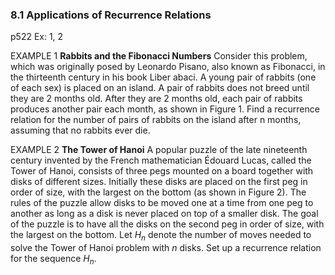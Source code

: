 ### 8.1 Applications of Recurrence Relations
p522
Ex: 1, 2

EXAMPLE 1
**Rabbits and the Fibonacci Numbers** Consider this problem, which was originally posed by Leonardo Pisano, also known as Fibonacci, in the thirteenth century in his book Liber abaci. A young pair of rabbits (one of each sex) is placed on an island. A pair of rabbits does not breed until they are 2 months old. After they are 2 months old, each pair of rabbits produces another pair each month, as shown in Figure 1. Find a recurrence relation for the number of pairs of rabbits on the island after n months, assuming that no rabbits ever die.

EXAMPLE 2
**The Tower of Hanoi** A popular puzzle of the late nineteenth century invented by the French mathematician Édouard Lucas, called the Tower of Hanoi, consists of three pegs mounted on a board together with disks of different sizes. Initially these disks are placed on the first peg in order of size, with the largest on the bottom (as shown in Figure 2). The rules of the puzzle allow disks to be moved one at a time from one peg to another as long as a disk is never placed on top of a smaller disk. The goal of the puzzle is to have all the disks on the second peg in order of size, with the largest on the bottom.
Let ${H_n}$ denote the number of moves needed to solve the Tower of Hanoi problem with $n$ disks. Set up a recurrence relation for the sequence ${H_n}$.
